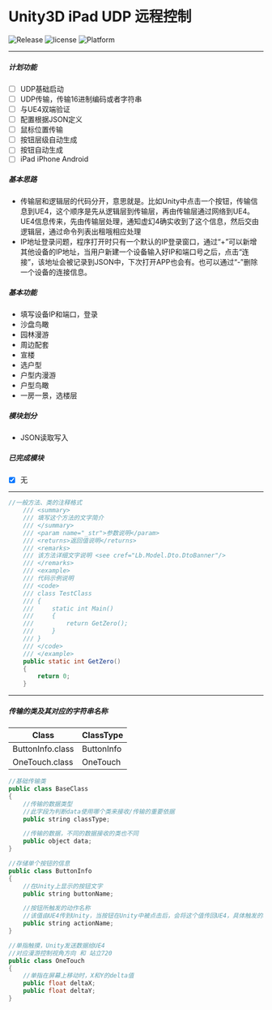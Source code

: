 # Unity3D iPad UDP 远程控制
![Release](https://img.shields.io/badge/Release-Ver1.0.0-green.svg) ![license](https://img.shields.io/badge/License-MIT-blue.svg) ![Platform](https://img.shields.io/badge/Platform-iOS丨Android-blueviolet.svg)

---

##### 计划功能
- [ ] UDP基础启动
- [ ] UDP传输，传输16进制编码或者字符串
- [ ] 与UE4双端验证
- [ ] 配置根据JSON定义
- [ ] 鼠标位置传输
- [ ] 按钮层级自动生成
- [ ] 按钮自动生成
- [ ] iPad iPhone Android

##### 基本思路
- 传输层和逻辑层的代码分开，意思就是。比如Unity中点击一个按钮，传输信息到UE4，这个顺序是先从逻辑层到传输层，再由传输层通过网络到UE4。UE4信息传来，先由传输层处理，通知虚幻4确实收到了这个信息，然后交由逻辑层，通过命令列表出租哦相应处理
- IP地址登录问题，程序打开时只有一个默认的IP登录窗口，通过“+”可以新增其他设备的IP地址，当用户新建一个设备输入好IP和端口号之后，点击“连接”，该地址会被记录到JSON中，下次打开APP也会有。也可以通过“-”删除一个设备的连接信息。

##### 基本功能
- 填写设备IP和端口，登录
- 沙盘鸟瞰
- 园林漫游
- 周边配套
- 宣楼
- 选户型
- 户型内漫游
- 户型鸟瞰
- 一房一景，选楼层

##### 模块划分
- JSON读取写入

##### 已完成模块
- [x] 无

---

```java
//一般方法、类的注释格式
    /// <summary>
    /// 填写这个方法的文字简介
    /// </summary>
    /// <param name="_str">参数说明</param>
    /// <returns>返回值说明</returns>
    /// <remarks> 
    /// 该方法详细文字说明 <see cref="Lb.Model.Dto.DtoBanner"/>
    /// </remarks>
    /// <example>
    /// 代码示例说明
    /// <code>
    /// class TestClass 
    /// {
    ///     static int Main() 
    ///     {
    ///         return GetZero();
    ///     }
    /// }
    /// </code>
    /// </example>
    public static int GetZero()
    {
        return 0;
    }

```

---

##### 传输的类及其对应的字符串名称
|Class|ClassType|
|---|---|
|ButtonInfo.class|ButtonInfo|
|OneTouch.class|OneTouch|

```java
//基础传输类
public class BaseClass
{
    //传输的数据类型
    //此字段为判断data使用哪个类来接收/传输的重要依据
    public string classType;

    //传输的数据，不同的数据接收的类也不同
    public object data;
}

//存储单个按钮的信息
public class ButtonInfo
{
    //在Unity上显示的按钮文字
    public string buttonName;

    //按钮所触发的动作名称
    //该值由UE4传到Unity，当按钮在Unity中被点击后，会将这个值传回UE4，具体触发的功能由UE4来决定
    public string actionName;
}

//单指触摸，Unity发送数据给UE4
//对应漫游控制视角方向 和 站立720
public class OneTouch
{
    //单指在屏幕上移动时，X和Y的delta值
    public float deltaX;
    public float deltaY;
}
```